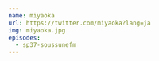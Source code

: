 ```yaml
---
name: miyaoka
url: https://twitter.com/miyaoka?lang=ja
img: miyaoka.jpg
episodes:
  - sp37-soussunefm
---
```

